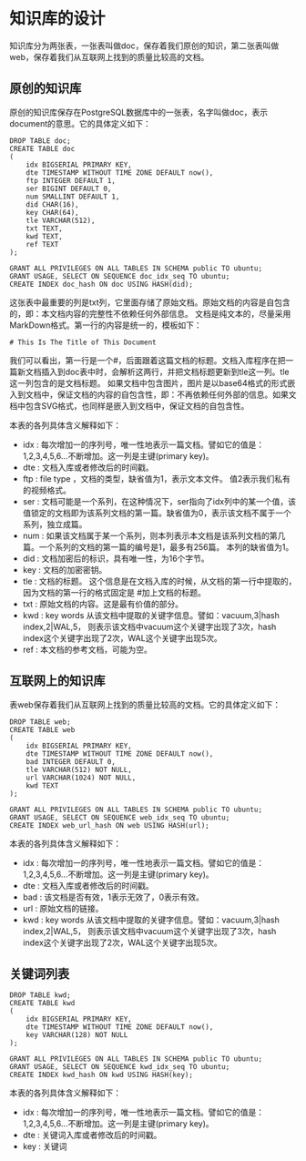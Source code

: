 # 知识库的设计

知识库分为两张表，一张表叫做doc，保存着我们原创的知识，第二张表叫做web，保存着我们从互联网上找到的质量比较高的文档。

## 原创的知识库

原创的知识库保存在PostgreSQL数据库中的一张表，名字叫做doc，表示document的意思。它的具体定义如下：

```
DROP TABLE doc;
CREATE TABLE doc 
(
	idx BIGSERIAL PRIMARY KEY,
	dte TIMESTAMP WITHOUT TIME ZONE DEFAULT now(),
	ftp INTEGER DEFAULT 1,
	ser BIGINT DEFAULT 0,
	num SMALLINT DEFAULT 1,
	did CHAR(16),
	key CHAR(64),
	tle VARCHAR(512),
	txt TEXT,
	kwd TEXT,
	ref TEXT
);

GRANT ALL PRIVILEGES ON ALL TABLES IN SCHEMA public TO ubuntu;
GRANT USAGE, SELECT ON SEQUENCE doc_idx_seq TO ubuntu;
CREATE INDEX doc_hash ON doc USING HASH(did);
```

这张表中最重要的列是txt列，它里面存储了原始文档。原始文档的内容是自包含的，即：本文档内容的完整性不依赖任何外部信息。 文档是纯文本的，尽量采用MarkDown格式。第一行的内容是统一的，模板如下：
```
# This Is The Title of This Document
```
我们可以看出，第一行是一个#，后面跟着这篇文档的标题。文档入库程序在把一篇新文档插入到doc表中时，会解析这两行，并把文档标题更新到tle这一列。tle这一列包含的是文档标题。 如果文档中包含图片，图片是以base64格式的形式嵌入到文档中，保证文档的内容的自包含性，即：不再依赖任何外部的信息。如果文档中包含SVG格式，也同样是嵌入到文档中，保证文档的自包含性。

本表的各列具体含义解释如下：

- idx : 每次增加一的序列号，唯一性地表示一篇文档。譬如它的值是：1,2,3,4,5,6...不断增加。这一列是主键(primary key)。
- dte : 文档入库或者修改后的时间戳。
- ftp : file type ，文档的类型，缺省值为1，表示文本文件。 值2表示我们私有的视频格式。
- ser : 文档可能是一个系列，在这种情况下，ser指向了idx列中的某一个值，该值锁定的文档即为该系列文档的第一篇。缺省值为0，表示该文档不属于一个系列，独立成篇。
- num : 如果该文档属于某一个系列，则本列表示本文档是该系列文档的第几篇。一个系列的文档的第一篇的编号是1，最多有256篇。 本列的缺省值为1。
- did : 文档加密后的标识，具有唯一性，为16个字节。
- key : 文档的加密密钥。
- tle : 文档的标题。 这个信息是在文档入库的时候，从文档的第一行中提取的，因为文档的第一行的格式固定是 #加上文档的标题。
- txt : 原始文档的内容。这是最有价值的部分。
- kwd : key words 从该文档中提取的关键字信息。譬如：vacuum,3|hash index,2|WAL,5， 则表示该文档中vacuum这个关键字出现了3次，hash index这个关键字出现了2次，WAL这个关键字出现5次。
- ref : 本文档的参考文档，可能为空。

## 互联网上的知识库

表web保存着我们从互联网上找到的质量比较高的文档。它的具体定义如下：

```
DROP TABLE web;
CREATE TABLE web 
(
	idx BIGSERIAL PRIMARY KEY,
	dte TIMESTAMP WITHOUT TIME ZONE DEFAULT now(),
	bad INTEGER DEFAULT 0,
	tle VARCHAR(512) NOT NULL,
	url VARCHAR(1024) NOT NULL,
	kwd TEXT
);

GRANT ALL PRIVILEGES ON ALL TABLES IN SCHEMA public TO ubuntu;
GRANT USAGE, SELECT ON SEQUENCE web_idx_seq TO ubuntu;
CREATE INDEX web_url_hash ON web USING HASH(url);
```
本表的各列具体含义解释如下：

- idx : 每次增加一的序列号，唯一性地表示一篇文档。譬如它的值是：1,2,3,4,5,6...不断增加。这一列是主键(primary key)。
- dte : 文档入库或者修改后的时间戳。
- bad : 该文档是否有效，1表示无效了，0表示有效。
- url : 原始文档的链接。
- kwd : key words 从该文档中提取的关键字信息。譬如：vacuum,3|hash index,2|WAL,5， 则表示该文档中vacuum这个关键字出现了3次，hash index这个关键字出现了2次，WAL这个关键字出现5次。

## 关键词列表

```
DROP TABLE kwd;
CREATE TABLE kwd 
(
	idx BIGSERIAL PRIMARY KEY,
	dte TIMESTAMP WITHOUT TIME ZONE DEFAULT now(),
	key VARCHAR(128) NOT NULL
);

GRANT ALL PRIVILEGES ON ALL TABLES IN SCHEMA public TO ubuntu;
GRANT USAGE, SELECT ON SEQUENCE kwd_idx_seq TO ubuntu;
CREATE INDEX kwd_hash ON kwd USING HASH(key);
```
本表的各列具体含义解释如下：

- idx : 每次增加一的序列号，唯一性地表示一篇文档。譬如它的值是：1,2,3,4,5,6...不断增加。这一列是主键(primary key)。
- dte : 关键词入库或者修改后的时间戳。
- key : 关键词

